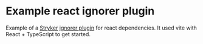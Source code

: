 # Example react ignorer plugin

Example of a [Stryker](https://stryker-mutator.io) [ignorer plugin](https://stryker-mutator.io/docs/stryker-js/disable-mutants/#using-an-ignore-plugin) for react dependencies. It used vite with React + TypeScript to get started.